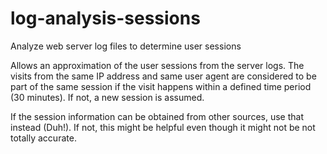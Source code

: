 # log-analysis-sessions
Analyze web server log files to determine user sessions

Allows an approximation of the user sessions from the server logs. 
The visits from the same IP address and same user agent are considered to be part of the same session if the visit happens within a defined time period (30 minutes). 
If not, a new session is assumed.

If the session information can be obtained from other sources, use that instead (Duh!). If not, this might be helpful even though it might not be not totally accurate.
